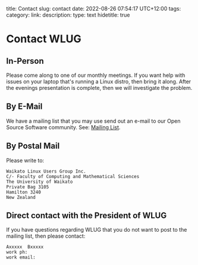 title: Contact
slug: contact
date: 2022-08-26 07:54:17 UTC+12:00
tags: 
category: 
link: 
description: 
type: text
hidetitle: true
<!---
Draft completed: 2022-08-27 Ian Stewart
Updated: 2023-03-09 Remove president details.
-->

# Contact WLUG

## In-Person

Please come along to one of our monthly meetings. If you want help with issues on your laptop that's running a Linux distro, then bring it along. After the evenings presentation is complete, then we will investigate the problem.


## By E-Mail

We have a mailing list that you may use send out an e-mail to our Open Source Software community. See: [Mailing List](/mail/).


## By Postal Mail

Please write to:

    Waikato Linux Users Group Inc.
    C/- Faculty of Computing and Mathematical Sciences
    The University of Waikato
    Private Bag 3105
    Hamilton 3240
    New Zealand


## Direct contact with the President of WLUG

If you have questions regarding WLUG that you do not want to post to the mailing list, then please contact:

    Axxxxx  Bxxxxx
    work ph:
    work email:



